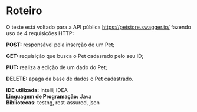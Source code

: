 # Roteiro

O teste está voltado para a API pública https://petstore.swagger.io/ fazendo uso de 4 requisições HTTP:

<p><strong>POST:</strong> responsável pela inserção de um Pet;</p>
<p><strong>GET:</strong> requisição que busca o Pet cadasrado pelo seu ID;</p>
<p><strong>PUT:</strong> realiza a edição de um dado do Pet;</p>
<p><strong>DELETE:</strong> apaga da base de dados o Pet cadastrado.</p>

<strong>IDE utilizada:</strong> Intellij IDEA<br>
<strong>Linguagem de Programação:</strong> Java<br>
<strong>Bibliotecas:</strong> testng, rest-assured, json
